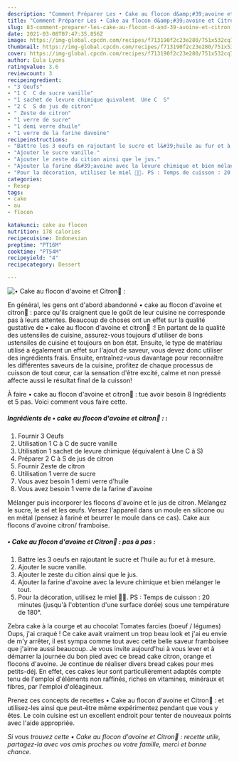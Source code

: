 ```yaml
---
description: "Comment Préparer Les • Cake au flocon d&amp;#39;avoine et Citron🍋 :"
title: "Comment Préparer Les • Cake au flocon d&amp;#39;avoine et Citron🍋 :"
slug: 83-comment-preparer-les-cake-au-flocon-d-and-39-avoine-et-citron
date: 2021-03-08T07:47:35.856Z
image: https://img-global.cpcdn.com/recipes/f713190f2c23e280/751x532cq70/•-cake-au-flocon-davoine-et-citron🍋-photo-principale-de-la-recette.jpg
thumbnail: https://img-global.cpcdn.com/recipes/f713190f2c23e280/751x532cq70/•-cake-au-flocon-davoine-et-citron🍋-photo-principale-de-la-recette.jpg
cover: https://img-global.cpcdn.com/recipes/f713190f2c23e280/751x532cq70/•-cake-au-flocon-davoine-et-citron🍋-photo-principale-de-la-recette.jpg
author: Eula Lyons
ratingvalue: 3.6
reviewcount: 3
recipeingredient:
- "3 Oeufs"
- "1 C  C de sucre vanille"
- "1 sachet de levure chimique quivalent  Une C  S"
- "2 C  S de jus de citron"
- " Zeste de citron"
- "1 verre de sucre"
- "1 demi verre dhuile"
- "1 verre de la farine davoine"
recipeinstructions:
- "Battre les 3 oeufs en rajoutant le sucre et l&#39;huile au fur et à mesure."
- "Ajouter le sucre vanille."
- "Ajouter le zeste du cition ainsi que le jus."
- "Ajouter la farine d&#39;avoine avec la levure chimique et bien mélanger le tout."
- "Pour la décoration, utilisez le miel 🍯😊. PS : Temps de cuisson : 20 minutes (jusqu&#39;à l&#39;obtention d&#39;une surface dorée) sous une température de 180°."
categories:
- Resep
tags:
- cake
- au
- flocon

katakunci: cake au flocon 
nutrition: 178 calories
recipecuisine: Indonesian
preptime: "PT16M"
cooktime: "PT54M"
recipeyield: "4"
recipecategory: Dessert

---
```



![• Cake au flocon d&#39;avoine et Citron🍋 :](https://img-global.cpcdn.com/recipes/f713190f2c23e280/751x532cq70/•-cake-au-flocon-davoine-et-citron🍋-photo-principale-de-la-recette.jpg)

En général, les gens ont d'abord abandonné • cake au flocon d&#39;avoine et citron🍋 : parce qu'ils craignent que le goût de leur cuisine ne corresponde pas à leurs attentes. Beaucoup de choses ont un effet sur la qualité gustative de • cake au flocon d&#39;avoine et citron🍋 :! En partant de la qualité des ustensiles de cuisine, assurez-vous toujours d'utiliser de bons ustensiles de cuisine et toujours en bon état. Ensuite, le type de matériau utilisé a également un effet sur l'ajout de saveur, vous devez donc utiliser des ingrédients frais. Ensuite, entraînez-vous davantage pour reconnaître les différentes saveurs de la cuisine, profitez de chaque processus de cuisson de tout cœur, car la sensation d'être excité, calme et non pressé affecte aussi le résultat final de la cuisson!

<!--inarticleads1-->

À faire • cake au flocon d&#39;avoine et citron🍋 : tue avoir besoin 8 Ingrédients et 5 pas. Voici comment vous faire cette.

##### Ingrédients de • cake au flocon d&#39;avoine et citron🍋 : :

1. Fournir 3 Oeufs
1. Utilisation 1 C à C de sucre vanille
1. Utilisation 1 sachet de levure chimique (équivalent à Une C à S)
1. Préparer 2 C à S de jus de citron
1. Fournir  Zeste de citron
1. Utilisation 1 verre de sucre
1. Vous avez besoin 1 demi verre d&#39;huile
1. Vous avez besoin 1 verre de la farine d&#39;avoine


Mélanger puis incorporer les flocons d&#39;avoine et le jus de citron. Mélangez le sucre, le sel et les œufs. Versez l&#39;appareil dans un moule en silicone ou en métal (pensez à fariné et beurrer le moule dans ce cas). Cake aux flocons d&#39;avoine citron/ framboise. 

<!--inarticleads2-->

##### • Cake au flocon d&#39;avoine et Citron🍋 : pas à pas :

1. Battre les 3 oeufs en rajoutant le sucre et l&#39;huile au fur et à mesure.
1. Ajouter le sucre vanille.
1. Ajouter le zeste du cition ainsi que le jus.
1. Ajouter la farine d&#39;avoine avec la levure chimique et bien mélanger le tout.
1. Pour la décoration, utilisez le miel 🍯😊. PS : Temps de cuisson : 20 minutes (jusqu&#39;à l&#39;obtention d&#39;une surface dorée) sous une température de 180°.


Zebra cake à la courge et au chocolat Tomates farcies (boeuf / légumes) Oups, j&#39;ai craqué ! Ce cake avait vraiment un trop beau look et j&#39;ai eu envie de m&#39;y arrêter, il est sympa comme tout avec cette belle saveur framboisee que j&#39;aime aussi beaucoup. Je vous invite aujourd&#39;hui à vous lever et à démarrer la journée du bon pied avec ce bread cake citron, orange et flocons d&#39;avoine. Je continue de réaliser divers bread cakes pour mes petits-déj. En effet, ces cakes leur sont particulièrement adaptés compte tenu de l&#39;emploi d&#39;éléments non raffinés, riches en vitamines, minéraux et fibres, par l&#39;emploi d&#39;oléagineux. 

<!--inarticleads1-->

<p>
Prenez ces concepts de recettes • Cake au flocon d&#39;avoine et Citron🍋 : et utilisez-les ainsi que peut-être même expérimentez pendant que vous y êtes. Le coin cuisine est un excellent endroit pour tenter de nouveaux points avec l'aide appropriée.
</p>

<p>
<i>Si vous trouvez cette • Cake au flocon d&#39;avoine et Citron🍋 : recette utile, partagez-la avec vos amis proches ou votre famille, merci et bonne chance.</i>
</p>
